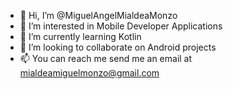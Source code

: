 - 👋 Hi, I’m @MiguelAngelMialdeaMonzo
- 👀 I’m interested in Mobile Developer Applications
- 🌱 I’m currently learning Kotlin
- 💞️ I’m looking to collaborate on Android projects
- 📫 You can reach me send me an email at mialdeamiguelmonzo@gmail.com

<!---
MiguelAngelMialdeaMonzo/MiguelAngelMialdeaMonzo is a ✨ special ✨ repository because its `README.md` (this file) appears on your GitHub profile.
You can click the Preview link to take a look at your changes.
--->
